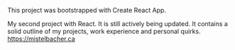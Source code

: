 This project was bootstrapped with Create React App.

My second project with React. It is still actively being updated. It contains a solid outline of my projects, work experience and personal quirks. https://mistelbacher.ca